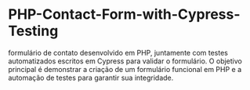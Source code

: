 # PHP-Contact-Form-with-Cypress-Testing
formulário de contato desenvolvido em PHP, juntamente com testes automatizados escritos em Cypress para validar o formulário. O objetivo principal é demonstrar a criação de um formulário funcional em PHP e a automação de testes para garantir sua integridade.

